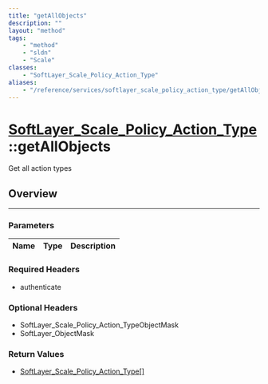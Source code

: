 ```yaml
---
title: "getAllObjects"
description: ""
layout: "method"
tags:
    - "method"
    - "sldn"
    - "Scale"
classes:
    - "SoftLayer_Scale_Policy_Action_Type"
aliases:
    - "/reference/services/softlayer_scale_policy_action_type/getAllObjects"
---
```

# [SoftLayer_Scale_Policy_Action_Type](/reference/services/SoftLayer_Scale_Policy_Action_Type)::getAllObjects


Get all action types


## Overview 


-----

### Parameters 
|Name | Type | Description |
| --- | --- | --- |


### Required Headers
* authenticate


### Optional Headers
* SoftLayer_Scale_Policy_Action_TypeObjectMask
* SoftLayer_ObjectMask

### Return Values
* <a href='/reference/datatypes/SoftLayer_Scale_Policy_Action_Type'>SoftLayer_Scale_Policy_Action_Type[] </a>




